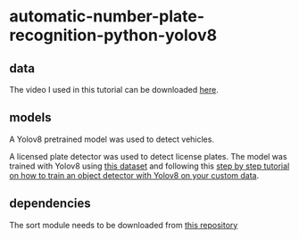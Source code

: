 # automatic-number-plate-recognition-python-yolov8


## data

The video I used in this tutorial can be downloaded [here](https://www.pexels.com/video/traffic-flow-in-the-highway-2103099/).

## models

A Yolov8 pretrained model was used to detect vehicles.

A licensed plate detector was used to detect license plates. The model was trained with Yolov8 using [this dataset](https://universe.roboflow.com/roboflow-universe-projects/license-plate-recognition-rxg4e/dataset/4) and following this [step by step tutorial on how to train an object detector with Yolov8 on your custom data](https://github.com/computervisioneng/train-yolov8-custom-dataset-step-by-step-guide). 



## dependencies

The sort module needs to be downloaded from [this repository](https://github.com/abewley/sort)
